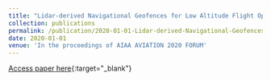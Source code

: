 ```yaml
---
title: "Lidar-derived Navigational Geofences for Low Altitude Flight Operations"
collection: publications
permalink: /publication/2020-01-01-Lidar-derived-Navigational-Geofences-for-Low-Altitude-Flight-Operations
date: 2020-01-01
venue: 'In the proceedings of AIAA AVIATION 2020 FORUM'
---
```

[Access paper here](https://www.nasa.gov/sites/default/files/atoms/files/2020-moore_aviation2020-2908-508.pdf){:target="_blank"}
